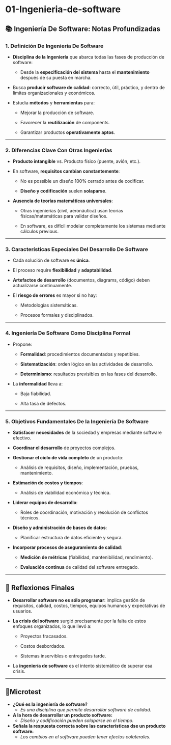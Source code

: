 # 01-Ingenieria-de-software

## 📚 Ingeniería De Software: Notas Profundizadas

### 1. Definición De Ingeniería De Software

- **Disciplina de la Ingeniería** que abarca todas las fases de producción de software:
    
    - Desde la **especificación del sistema** hasta el **mantenimiento** después de su puesta en marcha.
        
- Busca **producir software de calidad**: correcto, útil, práctico, y dentro de límites organizacionales y económicos.
    
- Estudia **métodos** y **herramientas** para:
    
    - Mejorar la producción de software.
        
    - Favorecer la **reutilización** de components.
        
    - Garantizar productos **operativamente aptos**.
        

---

### 2. Diferencias Clave Con Otras Ingenierías

- **Producto intangible** vs. Producto físico (puente, avión, etc.).
    
- En software, **requisitos cambian constantemente**:
    
    - No es possible un diseño 100% cerrado antes de codificar.
        
    - **Diseño y codificación** suelen **solaparse**.
        
- **Ausencia de teorías matemáticas universales**:
    
    - Otras ingenierías (civil, aeronáutica) usan teorías físicas/matemáticas para validar diseños.
        
    - En software, es difícil modelar completamente los sistemas mediante cálculos previous.
        

---

### 3. Características Especiales Del Desarrollo De Software

- Cada solución de software es **única**.
    
- El proceso require **flexibilidad** y **adaptabilidad**.
    
- **Artefactos de desarrollo** (documentos, diagrams, código) deben actualizarse continuamente.
    
- El **riesgo de errores** es mayor si no hay:
    
    - Metodologías sistemáticas.
        
    - Procesos formales y disciplinados.
        

---

### 4. Ingeniería De Software Como Disciplina Formal

- Propone:
    
    - **Formalidad**: procedimientos documentados y repetibles.
        
    - **Sistematización**: orden lógico en las actividades de desarrollo.
        
    - **Determinismo**: resultados previsibles en las fases del desarrollo.
        
- La **informalidad** lleva a:
    
    - Baja fiabilidad.
        
    - Alta tasa de defectos.
        

---

### 5. Objetivos Fundamentales De la Ingeniería De Software

- **Satisfacer necesidades** de la sociedad y empresas mediante software efectivo.
    
- **Coordinar el desarrollo** de proyectos complejos.
    
- **Gestionar el ciclo de vida completo** de un producto:
    
    - Análisis de requisitos, diseño, implementación, pruebas, mantenimiento.
        
- **Estimación de costos y tiempos**:
    
    - Análisis de viabilidad económica y técnica.
        
- **Liderar equipos de desarrollo**:
    
    - Roles de coordinación, motivación y resolución de conflictos técnicos.
        
- **Diseño y administración de bases de datos**:
    
    - Planificar estructura de datos eficiente y segura.
        
- **Incorporar procesos de aseguramiento de calidad**:
    
    - **Medición de métricas** (fiabilidad, mantenibilidad, rendimiento).
        
    - **Evaluación continua** de calidad del software entregado.
        

---

## 🧠 Reflexiones Finales

- **Desarrollar software no es sólo programar**: implica gestión de requisitos, calidad, costos, tiempos, equipos humanos y expectativas de usuarios.
    
- **La crisis del software** surgió precisamente por la falta de estos enfoques organizados, lo que llevó a:
    
    - Proyectos fracasados.
        
    - Costos desbordados.
        
    - Sistemas inservibles o entregados tarde.
        
- La **ingeniería de software** es el intento sistemático de superar esa crisis.
    

---
## 📝Microtest

- **¿Qué es la ingeniería de software?**
	- *Es una disciplina que permite desarrollar software de calidad.*
- **A la hora de desarrollar un producto software:**
	- *Diseño y codificación pueden solaparse en el tiempo.*
- **Señala la respuesta correcta sobre las características dse un producto software:**
	- *Los cambios en el software pueden tener efectos colaterales.*
